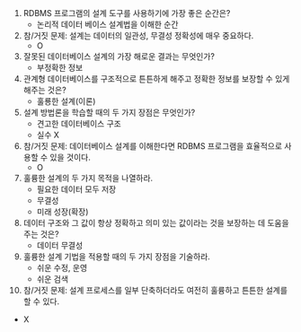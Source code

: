 1. RDBMS 프로그램의 설계 도구를 사용하기에 가장 좋은 순간은?
   * 논리적 데이터 베이스 설계법을 이해한 순간
2. 참/거짓 문제: 설계는 데이터의 일관성, 무결성 정확성에 매우 중요하다.
   * O
3. 잘못된 데이터베이스 설계의 가장 해로운 결과는 무엇인가?
   * 부정확한 정보
4. 관계형 데이터베이스를 구조적으로 튼튼하게 해주고 정확한 정보를 보장할 수 있게 해주는 것은?
   * 훌룡한 설계(이론)
5. 설계 방법론을 학습할 때의 두 가지 장점은 무엇인가?
   * 견고한 데이터베이스 구조
   * 실수 X
6. 참/거짓 문제: 데이터베이스 설계를 이해한다면 RDBMS 프로그램을 효율적으로 사용할 수 있을 것이다. 
   * O
7. 훌륭한 설계의 두 가지 목적을 나열하라. 
   * 필요한 데이터 모두 저장
   * 무결성
   * 미래 성장(확장)
8. 데이터 구조와 그 값이 항상 정확하고 의미 있는 값이라는 것을 보장하는 데 도움을 주는 것은?
   * 데이터 무결성
9. 훌륭한 설계 기법을 적용할 때의 두 가지 장점을 기술하라. 
   * 쉬운 수정, 운영
   * 쉬운 검색
10. 참/거짓 문제: 설계 프로세스를 일부 단축하더라도 여전히 훌륭하고 튼튼한 설계를 할 수 있다.
   * X